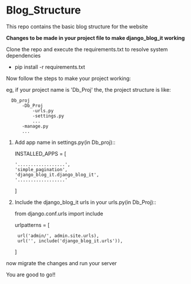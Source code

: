 # Blog_Structure

This repo contains the basic blog structure for the website


**Changes to be made in your project file to make django_blog_it working**

Clone the repo and execute the requirements.txt to resolve system dependencies

  * pip install -r requirements.txt
  
Now follow the steps to make your project working:

eg, if your project name is 'Db_Proj' the, the project structure is like:

      Db_proj
          -Db_Proj
              -urls.py
              -settings.py
              ...
          -manage.py
          ...

1. Add app name in settings.py(in Db_proj)::

    INSTALLED_APPS = [
    
       '..................',
       'simple_pagination',
       'django_blog_it.django_blog_it',
       '..................'
    ]

2. Include the django_blog_it urls in your urls.py(in Db_Proj)::

    from django.conf.urls import include

    urlpatterns = [
    
        url('admin/', admin.site.urls),
        url('', include('django_blog_it.urls')),
    ]

now migrate the changes and run your server

You are good to go!!
